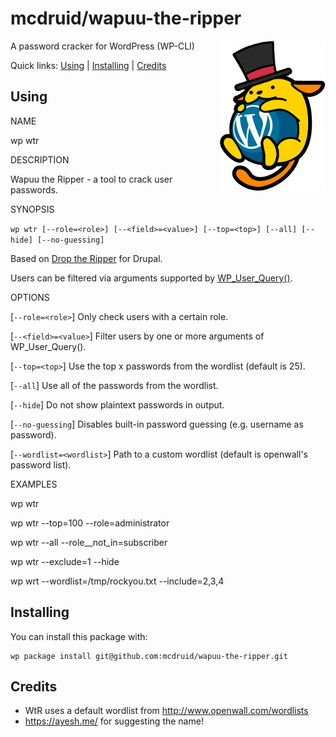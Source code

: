 mcdruid/wapuu-the-ripper
========================

<img src='wapuu_the_ripper.png' width='169' align="right" />

A password cracker for WordPress (WP-CLI)

Quick links: [Using](#using) | [Installing](#installing) | [Credits](#credits)

## Using

NAME

  wp wtr

DESCRIPTION

  Wapuu the Ripper - a tool to crack user passwords.

SYNOPSIS

  `wp wtr [--role=<role>] [--<field>=<value>] [--top=<top>] [--all] [--hide] [--no-guessing]`

  Based on [Drop the Ripper](https://www.drupal.org/project/drop_the_ripper) for Drupal.

  Users can be filtered via arguments supported by
  [WP_User_Query()](https://developer.wordpress.org/reference/classes/wp_user_query/prepare_query/).

OPTIONS

  [`--role=<role>`]
    Only check users with a certain role.

  [`--<field>=<value>`]
    Filter users by one or more arguments of WP_User_Query().

  [`--top=<top>`]
    Use the top x passwords from the wordlist (default is 25).

  [`--all`]
    Use all of the passwords from the wordlist.

  [`--hide`]
    Do not show plaintext passwords in output.

  [`--no-guessing`]
    Disables built-in password guessing (e.g. username as password).

  [`--wordlist=<wordlist>`]
    Path to a custom wordlist (default is openwall's password list).

EXAMPLES

  wp wtr

  wp wtr --top=100 --role=administrator

  wp wtr --all --role__not_in=subscriber

  wp wtr --exclude=1 --hide

  wp wrt --wordlist=/tmp/rockyou.txt --include=2,3,4

## Installing

You can install this package with:

    wp package install git@github.com:mcdruid/wapuu-the-ripper.git

## Credits

* WtR uses a default wordlist from http://www.openwall.com/wordlists
* https://ayesh.me/ for suggesting the name!
